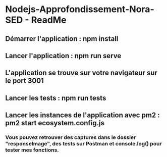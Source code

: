 # Nodejs-Approfondissement-Nora-SED - ReadMe

## Démarrer l'application : npm install
## Lancer l'application : npm run serve
## L'application se trouve sur votre navigateur sur le port 3001
## Lancer les tests : npm run tests
## Lancer les instances de l'application avec pm2 : pm2 start ecosystem.config.js

### Vous pouvez retrouver des captures dans le dossier "responseImage", des tests sur Postman et console.log() pour tester mes fonctions.
